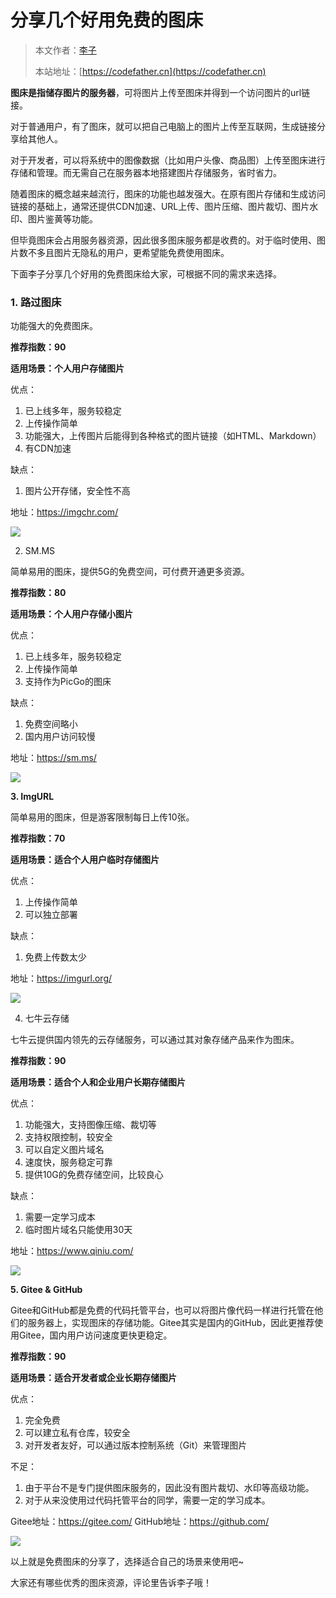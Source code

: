 # 分享几个好用免费的图床

> 本文作者：[李子](https://yuyuanweb.feishu.cn/wiki/Abldw5WkjidySxkKxU2cQdAtnah)
>
> 本站地址：[https://codefather.cn](https://codefather.cn)

**图床是指储存图片的服务器**，可将图片上传至图床并得到一个访问图片的url链接。

对于普通用户，有了图床，就可以把自己电脑上的图片上传至互联网，生成链接分享给其他人。

对于开发者，可以将系统中的图像数据（比如用户头像、商品图）上传至图床进行存储和管理。而无需自己在服务器本地搭建图片存储服务，省时省力。

随着图床的概念越来越流行，图床的功能也越发强大。在原有图片存储和生成访问链接的基础上，通常还提供CDN加速、URL上传、图片压缩、图片裁切、图片水印、图片鉴黄等功能。

但毕竟图床会占用服务器资源，因此很多图床服务都是收费的。对于临时使用、图片数不多且图片无隐私的用户，更希望能免费使用图床。

下面李子分享几个好用的免费图床给大家，可根据不同的需求来选择。

### **1. 路过图床**

功能强大的免费图床。

**推荐指数：90**

**适用场景：个人用户存储图片**

优点：

1. 已上线多年，服务较稳定
2. 上传操作简单
3. 功能强大，上传图片后能得到各种格式的图片链接（如HTML、Markdown）
4. 有CDN加速

缺点：

1. 图片公开存储，安全性不高

地址：https://imgchr.com/

![](https://pic.yupi.icu/5563/202311090922113.png)

2. SM.MS

简单易用的图床，提供5G的免费空间，可付费开通更多资源。

**推荐指数：80**

**适用场景：个人用户存储小图片**

优点：

1. 已上线多年，服务较稳定
2. 上传操作简单
3. 支持作为PicGo的图床

缺点：

1. 免费空间略小
2. 国内用户访问较慢

地址：https://sm.ms/

![](https://pic.yupi.icu/5563/202311090922690.png)


**3. ImgURL**

简单易用的图床，但是游客限制每日上传10张。

**推荐指数：70**

**适用场景：适合个人用户临时存储图片**

优点：

1. 上传操作简单
2. 可以独立部署

缺点：

1. 免费上传数太少

地址：https://imgurl.org/

![](https://pic.yupi.icu/5563/202311090922911.png)

4. 七牛云存储

七牛云提供国内领先的云存储服务，可以通过其对象存储产品来作为图床。

**推荐指数：90**

**适用场景：适合个人和企业用户长期存储图片**

优点：

1. 功能强大，支持图像压缩、裁切等
2. 支持权限控制，较安全
3. 可以自定义图片域名
4. 速度快，服务稳定可靠
5. 提供10G的免费存储空间，比较良心

缺点：

1. 需要一定学习成本
2. 临时图片域名只能使用30天

地址：https://www.qiniu.com/

![](https://pic.yupi.icu/5563/202311090922718.png)

**5. Gitee & GitHub**

Gitee和GitHub都是免费的代码托管平台，也可以将图片像代码一样进行托管在他们的服务器上，实现图床的存储功能。Gitee其实是国内的GitHub，因此更推荐使用Gitee，国内用户访问速度更快更稳定。

**推荐指数：90** 

**适用场景：适合开发者或企业长期存储图片**

优点：

1. 完全免费
2. 可以建立私有仓库，较安全
3. 对开发者友好，可以通过版本控制系统（Git）来管理图片

不足：

1. 由于平台不是专门提供图床服务的，因此没有图片裁切、水印等高级功能。
2. 对于从来没使用过代码托管平台的同学，需要一定的学习成本。

Gitee地址：https://gitee.com/
GitHub地址：https://github.com/

![](https://pic.yupi.icu/5563/202311090922857.png)


以上就是免费图床的分享了，选择适合自己的场景来使用吧~

大家还有哪些优秀的图床资源，评论里告诉李子哦！